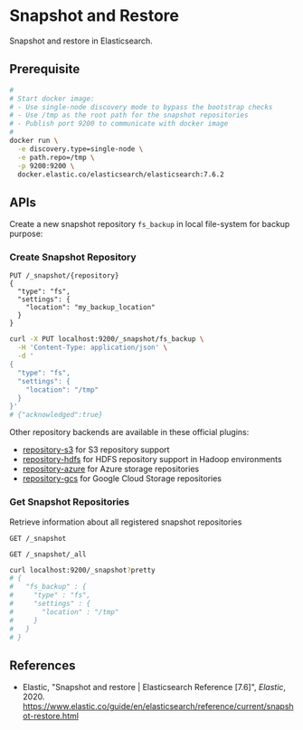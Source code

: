 # Snapshot and Restore

Snapshot and restore in Elasticsearch.

## Prerequisite

```sh
#
# Start docker image:
# - Use single-node discovery mode to bypass the bootstrap checks
# - Use /tmp as the root path for the snapshot repositories
# - Publish port 9200 to communicate with docker image
#
docker run \
  -e discovery.type=single-node \
  -e path.repo=/tmp \
  -p 9200:9200 \
  docker.elastic.co/elasticsearch/elasticsearch:7.6.2
```

## APIs

Create a new snapshot repository `fs_backup` in local file-system for backup
purpose:

### Create Snapshot Repository

```
PUT /_snapshot/{repository}
{
  "type": "fs",
  "settings": {
    "location": "my_backup_location"
  }
}
```

```sh
curl -X PUT localhost:9200/_snapshot/fs_backup \
  -H 'Content-Type: application/json' \
  -d '
{
  "type": "fs",
  "settings": {
    "location": "/tmp"
  }
}'
# {"acknowledged":true}
```

Other repository backends are available in these official plugins:

- [repository-s3](https://www.elastic.co/guide/en/elasticsearch/plugins/7.7/repository-s3.html)
  for S3 repository support
- [repository-hdfs](https://www.elastic.co/guide/en/elasticsearch/plugins/7.7/repository-hdfs.html)
  for HDFS repository support in Hadoop environments
- [repository-azure](https://www.elastic.co/guide/en/elasticsearch/plugins/7.7/repository-azure.html)
  for Azure storage repositories
- [repository-gcs](https://www.elastic.co/guide/en/elasticsearch/plugins/7.7/repository-gcs.html)
  for Google Cloud Storage repositories

### Get Snapshot Repositories

Retrieve information about all registered snapshot repositories

```
GET /_snapshot
```
```
GET /_snapshot/_all
```
```sh
curl localhost:9200/_snapshot?pretty
# {
#   "fs_backup" : {
#     "type" : "fs",
#     "settings" : {
#       "location" : "/tmp"
#     }
#   }
# }
```

## References

- Elastic, "Snapshot and restore | Elasticsearch Reference \[7.6\]", _Elastic_, 2020.
  <https://www.elastic.co/guide/en/elasticsearch/reference/current/snapshot-restore.html>
